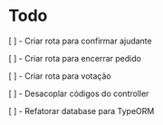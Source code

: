 # Todo

[ ] - Criar rota para confirmar ajudante

[ ] - Criar rota para encerrar pedido

[ ] - Criar rota para votação

[ ] - Desacoplar códigos do controller

[ ] - Refatorar database para TypeORM